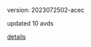 version: 2023072502-acec

updated 10 avds

[details](https://github.com/0x74f917491bfa7ebfa379/ali_avd_db/blob/master/change_log/2023/07/25/02/acec.txt)